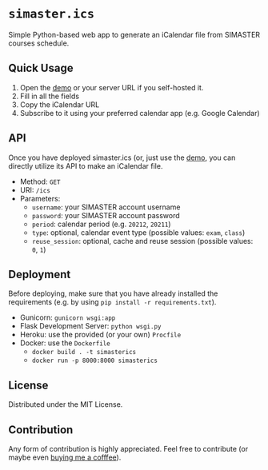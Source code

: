 # `simaster.ics`

Simple Python-based web app to generate an iCalendar file from SIMASTER courses
schedule.

## Quick Usage

1.  Open the [demo](https://simaster-ics.herokuapp.com) or your server URL if
    you self-hosted it.
2.  Fill in all the fields
3.  Copy the iCalendar URL
4.  Subscribe to it using your preferred calendar app (e.g. Google Calendar)

## API

Once you have deployed simaster.ics (or, just use the
[demo](https://simaster-ics.herokuapp.com), you can directly utilize its API to
make an iCalendar file.

-   Method: `GET`
-   URI: `/ics`
-   Parameters:
    -   `username`: your SIMASTER account username
    -   `password`: your SIMASTER account password
    -   `period`: calendar period (e.g. `20212`, `20211`)
    -   `type`: optional, calendar event type (possible values: `exam`, `class`)
    -   `reuse_session`: optional, cache and reuse session (possible values:
        `0`, `1`)

## Deployment

Before deploying, make sure that you have already installed the requirements
(e.g. by using `pip install -r requirements.txt`).

-   Gunicorn: `gunicorn wsgi:app`
-   Flask Development Server: `python wsgi.py`
-   Heroku: use the provided (or your own) `Procfile`
-   Docker: use the `Dockerfile`
    -   `docker build . -t simasterics`
    -   `docker run -p 8000:8000 simasterics`

## License

Distributed under the MIT License.

## Contribution

Any form of contribution is highly appreciated. Feel free to contribute (or
maybe even [buying me a cofffee](https://github.com/ttycelery)).
